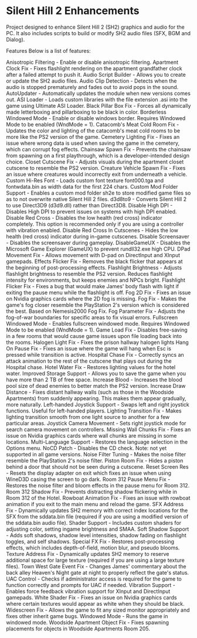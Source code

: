 # Silent Hill 2 Enhancements

Project designed to enhance Silent Hill 2 (SH2) graphics and audio for the PC. It also includes scripts to build or modify SH2 audio files (SFX, BGM and Dialog).

Features
Below is a list of features:

Anisotropic Filtering - Enable or disable anisotropic filtering.
Apartment Clock Fix - Fixes flashlight rendering on the apartment grandfather clock after a failed attempt to push it.
Audio Script Builder - Allows you to create or update the SH2 audio files.
Audio Clip Detection - Detects when the audio is stopped prematurely and fades out to avoid pops in the sound.
AutoUpdater - Automatically updates the module when new versions comes out.
ASI Loader - Loads custom libraries with the file extension .asi into the game using Ultimate ASI Loader.
Black Pillar Box Fix - Forces all dynamically made letterboxing and pillarboxing to be black in color.
Borderless Windowed Mode - Enable or disable windows border. Requires Windowed Mode to be enabled (WndMode = 1).
Catacomb's Meat Cold Room Fix - Updates the color and lighting of the catacomb's meat cold rooms to be more like the PS2 version of the game.
Cemetery Lighting Fix - Fixes an issue where wrong data is used when saving the game in the cemetery, which can corrupt fog effects.
Chainsaw Spawn Fix - Prevents the chainsaw from spawning on a first playthrough, which is a developer-intended design choice.
Closet Cutscene Fix - Adjusts visuals during the apartment closet cutscene to resemble the PS2 version.
Creature Vehicle Spawn Fix - Fixes an issue where creatures would incorrectly exit from underneath a vehicle.
Custom Hi-Res Font - Loads custom font texture font000.tga and fontwdata.bin as width data for the first 224 chars.
Custom Mod Folder Support - Enables a custom mod folder sh2e to store modified game files so as to not overwrite native Silent Hill 2 files.
d3d8to9 - Converts Silent Hill 2 to use Direct3D9 (d3d9.dll) rather than Direct3D8.
Disable High DPI - Disables High DPI to prevent issues on systems with high DPI enabled.
Disable Red Cross - Disables the low health (red cross) indicator completely. This option is recommended only if you are using a controller with vibration enabled.
Disable Red Cross In Cutscenes - Hides the low health (red cross) indicator during in-game cutscenes.
Disable Screensaver - Disables the screensaver during gameplay.
DisableGameUX - Disables the Microsoft Game Explorer (GameUX) to prevent rundll32.exe high CPU.
DPad Movement Fix - Allows movement with D-pad on DirectInput and XInput gamepads.
Effects Flicker Fix - Removes the black flicker that appears at the beginning of post-processing effects.
Flashlight Brightness - Adjusts flashlight brightness to resemble the PS2 version. Reduces flashlight intensity for environments, but keeps enemies and NPCs bright.
Flashlight Flicker Fix - Fixes a bug that would make James' body flash with light if exiting the pause menu while the flashlight is off.
Fog 2D Fix - Fixes an issue on Nvidia graphics cards where the 2D fog is missing.
Fog Fix - Makes the game's fog closer resemble the PlayStation 2's version which is considered the best. Based on Nemesis2000 Fog Fix.
Fog Parameter Fix - Adjusts the fog-of-war boundaries for specific areas to fix visual errors.
Fullscreen Windowed Mode - Enables fullscreen windowed mode. Requires Windowed Mode to be enabled (WndMode = 1).
Game Load Fix - Disables free-saving in a few rooms that would cause game issues upon file loading back into the rooms.
Halogen Light Fix - Fixes the prison hallway halogen lights
Hang On Pause Fix - Fixes an issue where the game will hang when Esc is pressed while transition is active.
Hospital Chase Fix - Correctly syncs an attack animation to the rest of the cutscene that plays out during the Hospital chase.
Hotel Water Fix - Restores lighting values for the hotel water.
Improved Storage Support - Allows you to save the game when you have more than 2 TB of free space.
Increase Blood - Increases the blood pool size of dead enemies to better match the PS2 version.
Increase Draw Distance - Fixes distant hallway walls (such as those in the Woodside Apartments) from suddenly appearing. This makes them appear gradually, more naturally.
Left-handed Joystick Support - Swaps left and right joystick functions. Useful for left-handed players.
Lighting Transition Fix - Makes lighting transition smooth from one light source to another for a few particular areas.
Joystick Camera Movement - Sets right joystick mode for search camera movement on controllers.
Missing Wall Chunks Fix - Fixes an issue on Nvidia graphics cards where wall chunks are missing in some locations.
Multi-Language Support - Restores the language selection in the Options menu.
NoCD Patch - Disables the CD check. Note: not yet supported in all game versions.
Noise Filter Tuning - Makes the noise filter resemble the PlayStation 2's noise filter.
Piston Room Fix - Hides a piston behind a door that should not be seen during a cutscene.
Reset Screen Res - Resets the display adapter on exit which fixes an issue when using WineD3D casing the screen to go dark.
Room 312 Pause Menu Fix - Restores the noise filter and bloom effects in the pause menu for Room 312.
Room 312 Shadow Fix - Prevents distracting shadow flickering while in Room 312 of the Hotel.
Rowboat Animation Fix - Fixes an issue with rowboat animation if you exit to the main menu and reload the game.
SFX Address Fix - Dynamically updates SH2 memory with correct index locations for the SFX from the sddata.bin file (required if you are using a modified version of the sddata.bin audio file).
Shader Support - Includes custom shaders for adjusting color, setting ingame brightness and SMAA.
Soft Shadow Support - Adds soft shadows, shadow level intensities, shadow fading on flashlight toggles, and self shadows.
Special FX Fix - Restores post-processing effects, which includes depth-of-field, motion blur, and pseudo blooms.
Texture Address Fix - Dynamically updates SH2 memory to reserve additional space for large texture (required if you are using a large texture files).
Town West Gate Event Fix - Changes James' commentary about the back alley Heaven's Night gate at night to properly reflect the gate's status.
UAC Control - Checks if administrator access is required for the game to function correctly and prompts for UAC if needed.
Vibration Support - Enables force feedback vibration support for XInput and DirectInput gamepads.
White Shader Fix - Fixes an issue on Nvidia graphics cards where certain textures would appear as white when they should be black.
Widescreen Fix - Allows the game to fit any sized monitor appropriately and fixes other inherit game bugs.
Windowed Mode - Runs the game in windowed mode.
Woodside Apartment Object Fix - Fixes spawning placements for objects in Woodside Apartments Room 205.
